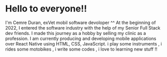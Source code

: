 # Hello to everyone!!

I'm Cemre Duran, exVet mobil software devoloper ^^ At the beginning of 2022, I entered the software industry with the help of my Senior Full Stack dev friends. I made this journey as a hobby by selling my clinic as a profession. I am currently producing and developing mobile applications over React Native using HTML, CSS, JavaScript.
i play some instruments , i rides some motobikes , i write some codes , i love to learning new stuff !!
